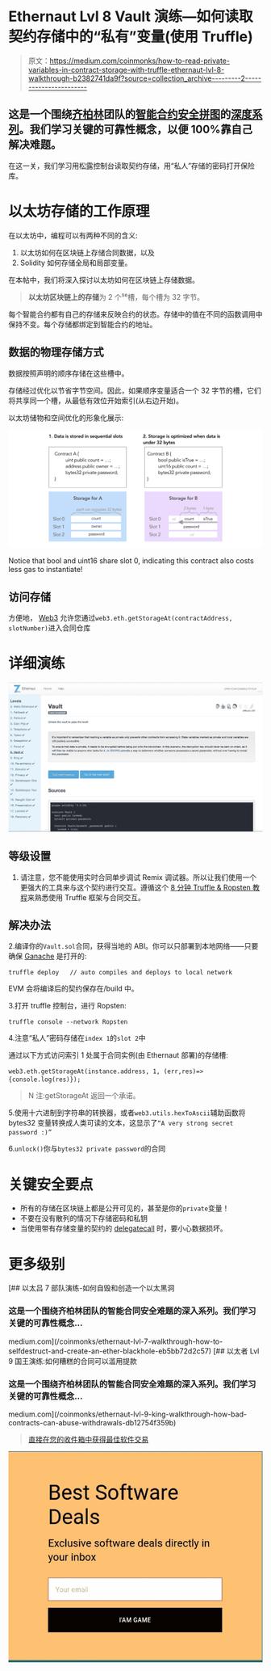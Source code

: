 # Ethernaut Lvl 8 Vault 演练—如何读取契约存储中的“私有”变量(使用 Truffle)

> 原文：<https://medium.com/coinmonks/how-to-read-private-variables-in-contract-storage-with-truffle-ethernaut-lvl-8-walkthrough-b2382741da9f?source=collection_archive---------2----------------------->

## 这是一个围绕[齐柏林](https://openzeppelin.org/)团队的[智能合约安全拼图](https://ethernaut.zeppelin.solutions/)的[深度系列](/@nicolezhu)。我们学习关键的可靠性概念，以便 100%靠自己解决难题。

在这一关，我们学习用松露控制台读取契约存储，用“私人”存储的密码打开保险库。

# 以太坊存储的工作原理

在以太坊中，编程可以有两种不同的含义:

1.  以太坊如何在区块链上存储合同数据，以及
2.  Solidity 如何存储全局和局部变量。

在本帖中，我们将深入探讨以太坊如何在区块链上存储数据。

> **以太坊区块链上的存储**为 2 个⁵⁶槽，每个槽为 32 字节。

每个智能合约都有自己的存储来反映合约的状态。存储中的值在不同的函数调用中保持不变。每个存储都绑定到智能合约的地址。

## 数据的物理存储方式

数据按照声明的顺序存储在这些槽中。

存储经过优化以节省字节空间。因此，如果顺序变量适合一个 32 字节的槽，它们将共享同一个槽，从最低有效位开始索引(从右边开始)。

以太坊储物和空间优化的形象化展示:

![](img/74e628c6b6d38d6b0b8bed2e5a32e553.png)

Notice that bool and uint16 share slot 0, indicating this contract also costs less gas to instantiate!

## 访问存储

方便地， [Web3](https://github.com/ethereum/web3.js/) 允许您通过`web3.eth.getStorageAt(contractAddress, slotNumber)`进入合同仓库

# 详细演练

![](img/f2222c69a58013659d5fc9c836297165.png)

## **等级设置**

1.  请注意，您不能使用实时合同单步调试 Remix 调试器。所以让我们使用一个更强大的工具来与这个契约进行交互。遵循这个 [8 分钟 Truffle & Ropsten 教程](/coinmonks/5-minute-guide-to-deploying-smart-contracts-with-truffle-and-ropsten-b3e30d5ee1e)来熟悉使用 Truffle 框架与合同交互。

## 解决办法

2.编译你的`Vault.sol`合同，获得当地的 ABI。你可以只部署到本地网络——只要确保 [Ganache](https://truffleframework.com/ganache) 是打开的:

```
truffle deploy   // auto compiles and deploys to local network
```

EVM 会将编译后的契约保存在/build 中。

3.打开 truffle 控制台，进行 Ropsten:

```
truffle console --network Ropsten
```

4.注意“私人”密码存储在`index 1`的`slot 2`中

通过以下方式访问索引 1 处属于合同实例(由 Ethernaut 部署)的存储槽:

```
web3.eth.getStorageAt(instance.address, 1, (err,res)=>{console.log(res)});
```

> N 注:getStorageAt 返回一个承诺。

5.使用十六进制到字符串的转换器，或者`web3.utils.hexToAscii`辅助函数将 bytes32 变量转换成人类可读的文本，这显示了`“A very strong secret password :)”`

6.`unlock()`你与`bytes32 private password`的合同

# 关键安全要点

*   所有的存储在区块链上都是公开可见的，甚至是你的`private`变量！
*   不要在没有散列的情况下存储密码和私钥
*   当使用带有存储变量的契约的 [delegatecall](/coinmonks/ethernaut-lvl-7-walkthrough-how-to-selfdestruct-and-create-an-ether-blackhole-eb5bb72d2c57) 时，要小心数据损坏。

# 更多级别

[](/coinmonks/ethernaut-lvl-7-walkthrough-how-to-selfdestruct-and-create-an-ether-blackhole-eb5bb72d2c57) [## 以太吕 7 部队演练-如何自毁和创造一个以太黑洞

### 这是一个围绕齐柏林团队的智能合同安全难题的深入系列。我们学习关键的可靠性概念…

medium.com](/coinmonks/ethernaut-lvl-7-walkthrough-how-to-selfdestruct-and-create-an-ether-blackhole-eb5bb72d2c57) [](/coinmonks/ethernaut-lvl-9-king-walkthrough-how-bad-contracts-can-abuse-withdrawals-db12754f359b) [## 以太者 Lvl 9 国王演练:如何糟糕的合同可以滥用提款

### 这是一个围绕齐柏林团队的智能合同安全难题的深入系列。我们学习关键的可靠性概念…

medium.com](/coinmonks/ethernaut-lvl-9-king-walkthrough-how-bad-contracts-can-abuse-withdrawals-db12754f359b) 

> [直接在您的收件箱中获得最佳软件交易](https://coincodecap.com/?utm_source=coinmonks)

[![](img/7c0b3dfdcbfea594cc0ae7d4f9bf6fcb.png)](https://coincodecap.com/?utm_source=coinmonks)